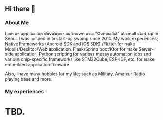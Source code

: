 ## Hi there 👋
### About Me
I am an application developer as known as a "Generalist" at small start-up in Seoul.
I was jumped in to start-up swamp since 2014.
My work experiences; Native Frameworks (Android SDK and iOS SDK) /Flutter for make Mobile/Desktop/Web application, Flask/Spring boot/Ktor for make Server-side application, Python scripting for various messy automation jobs and various chip-specific frameworks like STM32Cube, ESP-IDF, etc. for make embedded application firmware.

Also, I have many hobbies for my life; such as Military, Amateur Radio, playing base and more.

### My experiences
# TBD.

<!--
**fregmented/fregmented** is a ✨ _special_ ✨ repository because its `README.md` (this file) appears on your GitHub profile.

Here are some ideas to get you started:

- 🔭 I’m currently working on ...
- 🌱 I’m currently learning ...
- 👯 I’m looking to collaborate on ...
- 🤔 I’m looking for help with ...
- 💬 Ask me about ...
- 📫 How to reach me: ...
- 😄 Pronouns: ...
- ⚡ Fun fact: ...
-->
